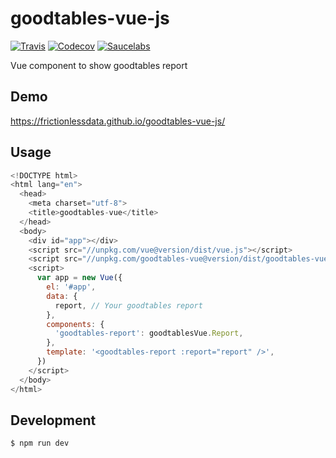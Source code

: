 # goodtables-vue-js

[![Travis](https://img.shields.io/travis/frictionlessdata/goodtables-vue-js/master.svg)](https://travis-ci.org/frictionlessdata/goodtables-vue-js)
[![Codecov](https://img.shields.io/codecov/c/github/frictionlessdata/goodtables-vue-js/master.svg)](https://codecov.io/gh/frictionlessdata/goodtables-vue-js)
[![Saucelabs](https://saucelabs.com/browser-matrix/goodtables-vue-js.svg)](https://saucelabs.com/u/goodtables-vue-js)

Vue component to show goodtables report

## Demo

https://frictionlessdata.github.io/goodtables-vue-js/

## Usage

```javascript
<!DOCTYPE html>
<html lang="en">
  <head>
    <meta charset="utf-8">
    <title>goodtables-vue</title>
  </head>
  <body>
    <div id="app"></div>
    <script src="//unpkg.com/vue@version/dist/vue.js"></script>
    <script src="//unpkg.com/goodtables-vue@version/dist/goodtables-vue.min.js"></script>
    <script>
      var app = new Vue({
        el: '#app',
        data: {
          report, // Your goodtables report
        },
        components: {
          'goodtables-report': goodtablesVue.Report,
        },
        template: '<goodtables-report :report="report" />',
      })
    </script>
  </body>
</html>
```

## Development

```bash
$ npm run dev
```
